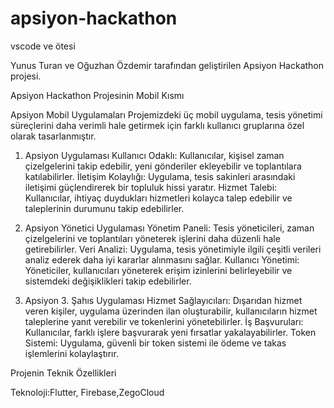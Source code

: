 # apsiyon-hackathon


vscode ve ötesi

Yunus Turan ve Oğuzhan Özdemir tarafından geliştirilen Apsiyon Hackathon projesi.

Apsiyon Hackathon Projesinin Mobil Kısmı

Apsiyon Mobil Uygulamaları
Projemizdeki üç mobil uygulama, tesis yönetimi süreçlerini daha verimli hale getirmek için farklı kullanıcı gruplarına özel olarak tasarlanmıştır.

1. Apsiyon Uygulaması
Kullanıcı Odaklı: Kullanıcılar, kişisel zaman çizelgelerini takip edebilir, yeni gönderiler ekleyebilir ve toplantılara katılabilirler.
İletişim Kolaylığı: Uygulama, tesis sakinleri arasındaki iletişimi güçlendirerek bir topluluk hissi yaratır.
Hizmet Talebi: Kullanıcılar, ihtiyaç duydukları hizmetleri kolayca talep edebilir ve taleplerinin durumunu takip edebilirler.

2. Apsiyon Yönetici Uygulaması
Yönetim Paneli: Tesis yöneticileri, zaman çizelgelerini ve toplantıları yöneterek işlerini daha düzenli hale getirebilirler.
Veri Analizi: Uygulama, tesis yönetimiyle ilgili çeşitli verileri analiz ederek daha iyi kararlar alınmasını sağlar.
Kullanıcı Yönetimi: Yöneticiler, kullanıcıları yöneterek erişim izinlerini belirleyebilir ve sistemdeki değişiklikleri takip edebilirler.

3. Apsiyon 3. Şahıs Uygulaması
Hizmet Sağlayıcıları: Dışarıdan hizmet veren kişiler, uygulama üzerinden ilan oluşturabilir, kullanıcıların hizmet taleplerine yanıt verebilir ve tokenlerini yönetebilirler.
İş Başvuruları: Kullanıcılar, farklı işlere başvurarak yeni fırsatlar yakalayabilirler.
Token Sistemi: Uygulama, güvenli bir token sistemi ile ödeme ve takas işlemlerini kolaylaştırır.


Projenin Teknik Özellikleri

Teknoloji:Flutter, Firebase,ZegoCloud






